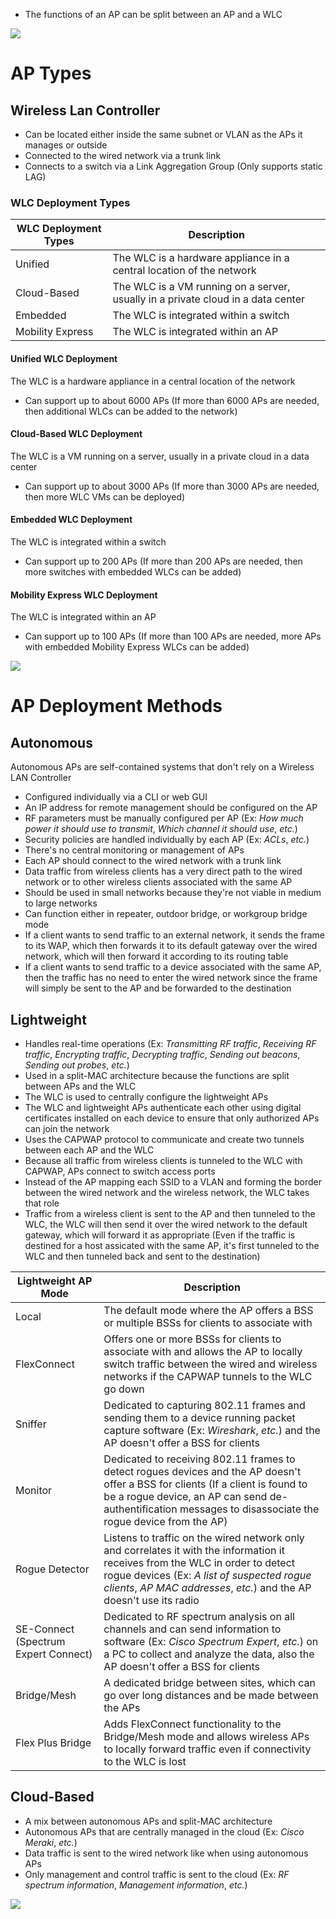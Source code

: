 
* The functions of an AP can be split between an AP and a WLC

![](https://github.com/JonmarCorpuz/SecondBrain/blob/main/Assets/Whitespace.png)

# AP Types

## Wireless Lan Controller

* Can be located either inside the same subnet or VLAN as the APs it manages or outside
* Connected to the wired network via a trunk link
* Connects to a switch via a Link Aggregation Group (Only supports static LAG)

### WLC Deployment Types

| WLC Deployment Types | Description |
| --- | --- |
| Unified | The WLC is a hardware appliance in a central location of the network |
| Cloud-Based | The WLC is a VM running on a server, usually in a private cloud in a data center |
| Embedded | The WLC is integrated within a switch |
| Mobility Express | The WLC is integrated within an AP |

#### Unified WLC Deployment

The WLC is a hardware appliance in a central location of the network

* Can support up to about 6000 APs (If more than 6000 APs are needed, then additional WLCs can be added to the network)

#### Cloud-Based WLC Deployment

The WLC is a VM running on a server, usually in a private cloud in a data center

* Can support up to about 3000 APs (If more than 3000 APs are needed, then more WLC VMs can be deployed)

#### Embedded WLC Deployment

The WLC is integrated within a switch

* Can support up to 200 APs (If more than 200 APs are needed, then more switches with embedded WLCs can be added)

#### Mobility Express WLC Deployment

The WLC is integrated within an AP

* Can support up to 100 APs (If more than 100 APs are needed, more APs with embedded Mobility Express WLCs can be added)

![](https://github.com/JonmarCorpuz/SecondBrain/blob/main/Assets/Whitespace.png)

# AP Deployment Methods

## Autonomous

Autonomous APs are self-contained systems that don't rely on a Wireless LAN Controller  

* Configured individually via a CLI or web GUI
* An IP address for remote management should be configured on the AP
* RF parameters must be manually configured per AP (Ex: *How much power it should use to transmit*, *Which channel it should use*, *etc.*)
* Security policies are handled individually by each AP (Ex: *ACLs*, *etc.*)
* There's no central monitoring or management of APs
* Each AP should connect to the wired network with a trunk link
* Data traffic from wireless clients has a very direct path to the wired network or to other wireless clients associated with the same AP
* Should be used in small networks because they're not viable in medium to large networks
* Can function either in repeater, outdoor bridge, or workgroup bridge mode
* If a client wants to send traffic to an external network, it sends the frame to its WAP, which then forwards it to its default gateway over the wired network, which will then forward it according to its routing table
* If a client wants to send traffic to a device associated with the same AP, then the traffic has no need to enter the wired network since the frame will simply be sent to the AP and be forwarded to the destination

## Lightweight

* Handles real-time operations (Ex: *Transmitting RF traffic*, *Receiving RF traffic*, *Encrypting traffic*, *Decrypting traffic*, *Sending out beacons*, *Sending out probes*, *etc.*)
* Used in a split-MAC architecture because the functions are split between APs and the WLC
* The WLC is used to centrally configure the lightweight APs
* The WLC and lightweight APs authenticate each other using digital certificates installed on each device to ensure that only authorized APs can join the network
* Uses the CAPWAP protocol to communicate and create two tunnels between each AP and the WLC
* Because all traffic from wireless clients is tunneled to the WLC with CAPWAP, APs connect to switch access ports
* Instead of the AP mapping each SSID to a VLAN and forming the border between the wired network and the wireless network, the WLC takes that role
* Traffic from a wireless client is sent to the AP and then tunneled to the WLC, the WLC will then send it over the wired network to the default gateway, which will forward it as appropriate (Even if the traffic is destined for a host assicated with the same AP, it's first tunneled to the WLC and then tunneled back and sent to the destination)

| Lightweight AP Mode | Description |
| --- | --- |
| Local | The default mode where the AP offers a BSS or multiple BSSs for clients to associate with |
| FlexConnect | Offers one or more BSSs for clients to associate with and allows the AP to locally switch traffic between the wired and wireless networks if the CAPWAP tunnels to the WLC go down |
| Sniffer | Dedicated to capturing 802.11 frames and sending them to a device running packet capture software (Ex: *Wireshark*, *etc.*) and the AP doesn't offer a BSS for clients |
| Monitor | Dedicated to receiving 802.11 frames to detect rogues devices and the AP doesn't offer a BSS for clients (If a client is found to be a rogue device, an AP can send de-authentification messages to disassociate the rogue device from the AP) |
| Rogue Detector | Listens to traffic on the wired network only and correlates it with the information it receives from the WLC in order to detect rogue devices (Ex: *A list of suspected rogue clients*, *AP MAC addresses*, *etc.*) and the AP doesn't use its radio |
| SE-Connect (Spectrum Expert Connect) | Dedicated to RF spectrum analysis on all channels and can send information to software (Ex: *Cisco Spectrum Expert*, *etc.*) on a PC to collect and analyze the data, also the AP doesn't offer a BSS for clients |
| Bridge/Mesh | A dedicated bridge between sites, which can go over long distances and be made between the APs |
| Flex Plus Bridge | Adds FlexConnect functionality to the Bridge/Mesh mode and allows wireless APs to locally forward traffic even if connectivity to the WLC is lost |

## Cloud-Based

* A mix between autonomous APs and split-MAC architecture
* Autonomous APs that are centrally managed in the cloud (Ex: *Cisco Meraki*, *etc.*)
* Data traffic is sent to the wired network like when using autonomous APs
* Only management and control traffic is sent to the cloud (Ex: *RF spectrum information*, *Management information*, *etc.*)

![](https://github.com/JonmarCorpuz/SecondBrain/blob/main/Assets/Whitespace.png)
